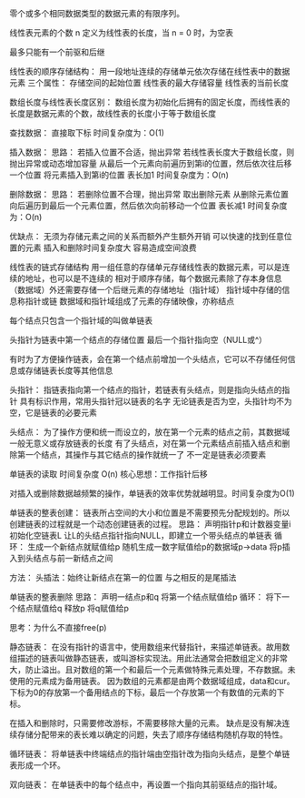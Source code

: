 零个或多个相同数据类型的数据元素的有限序列。

线性表元素的个数 n 定义为线性表的长度，当 n = 0 时，为空表

最多只能有一个前驱和后继

线性表的顺序存储结构：
用一段地址连续的存储单元依次存储在线性表中的数据元素
三个属性：
存储空间的起始位置
线性表的最大存储容量
线性表的当前长度

数组长度与线性表长度区别：
数组长度为初始化后拥有的固定长度，而线性表的长度是数据元素的个数，故线性表的长度小于等于数组长度

查找数据：
直接取下标
时间复杂度为：O(1)

插入数据：
思路：
若插入位置不合适，抛出异常
若线性表长度大于数组长度，则抛出异常或动态增加容量
从最后一个元素向前遍历到第i的位置，然后依次往后移一个位置
将元素插入到第i的位置
表长加1
时间复杂度为：O(n)

删除数据：
思路：
若删除位置不合理，抛出异常
取出删除元素
从删除元素位置向后遍历到最后一个元素位置，然后依次向前移动一个位置
表长减1
时间复杂度为：O(n)

优缺点：
无须为存储元素之间的关系而额外产生额外开销
可以快速的找到任意位置的元素
插入和删除时间复杂度大
容易造成空间浪费

线性表的链式存储结构
用一组任意的存储单元存储线性表的数据元素，可以是连续的地址，也可以是不连续的
相对于顺序存储，每个数据元素除了存本身信息（数据域）外还需要存储一个后继元素的存储地址（指针域）
指针域中存储的信息称指针或链
数据域和指针域组成了元素的存储映像，亦称结点

每个结点只包含一个指针域的叫做单链表

头指针为链表中第一个结点的存储位置
最后一个指针指向空（NULL或^）

有时为了方便操作链表，会在第一个结点前增加一个头结点，它可以不存储任何信息或存储链表长度等其他信息

头指针：
指链表指向第一个结点的指针，若链表有头结点，则是指向头结点的指针
具有标识作用，常用头指针冠以链表的名字
无论链表是否为空，头指针均不为空，它是链表的必要元素

头结点：
为了操作方便和统一而设立的，放在第一个元素的结点之前，其数据域一般无意义或存放链表的长度
有了头结点，对在第一个元素结点前插入结点和删除第一个结点，其操作与其它结点的操作就统一了
不一定是链表必须要素

单链表的读取
时间复杂度 O(n)
核心思想：工作指针后移

对插入或删除数据越频繁的操作，单链表的效率优势就越明显。时间复杂度为O(1)

单链表的整表创建：
链表所占空间的大小和位置是不需要预先分配规划的。所以创建链表的过程就是一个动态创建链表的过程。
思路：
声明指针p和计数器变量i
初始化空链表L
让L的头结点指针指向NULL，即建立一个带头结点的单链表
循环：
  生成一个新结点就赋值给p
  随机生成一数字赋值给p的数据域p->data
  将p插入到头结点与前一新结点之间

  方法：
  头插法：始终让新结点在第一的位置
  与之相反的是尾插法

单链表的整表删除
思路：
声明一结点p和q
将第一个结点赋值给p
循环：
  将下一个结点赋值给q
  释放p
  将q赋值给p

思考：为什么不直接free(p)

静态链表：
在没有指针的语言中，使用数组来代替指针，来描述单链表。故用数组描述的链表叫做静态链表，或叫游标实现法。用此法通常会把数组定义的非常大，防止溢出。且对数组的第一个和最后一个元素做特殊元素处理，不存数据。未使用的元素成为备用链表。
因为数组的元素都是由两个数据域组成，data和cur。
下标为0的存放第一个备用结点的下标，最后一个存放第一个有数值的元素的下标。

在插入和删除时，只需要修改游标，不需要移除大量的元素。
缺点是没有解决连续存储分配带来的表长难以确定的问题，失去了顺序存储结构随机存取的特性。

循环链表：
将单链表中终端结点的指针端由空指针改为指向头结点，是整个单链表形成一个环。

双向链表：
在单链表中的每个结点中，再设置一个指向其前驱结点的指针域。
